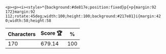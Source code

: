 `<p><p><i><style>*{background:#de817e;position:fixed}p{+p{margin:92 172}margin:92 112;rotate:45deg;width:100;height:100;background:#217e81}i{margin:42 0;width:58;height:58`

| Characters | Score 🏆 | %   |
| ---------- | -------- | --- |
| 170        | 679.14   | 100 |

